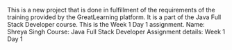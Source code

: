 This is a new project that is done in fulfillment of the requirements of the training provided by the GreatLearning platform. It is a part of the Java Full Stack Developer course. This is the Week 1 Day 1 assignment.
Name: Shreya Singh
Course: Java Full Stack Developer
Assignment details: Week 1 Day 1
